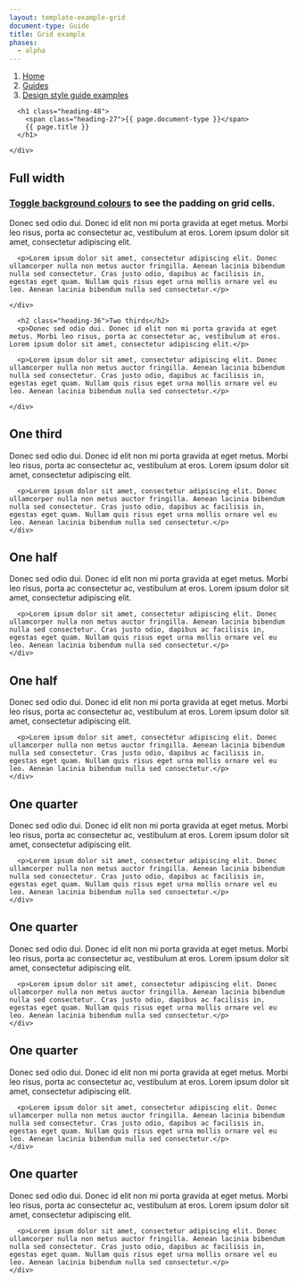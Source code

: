 ```yaml
---
layout: template-example-grid
document-type: Guide
title: Grid example
phases:
  - alpha
---
```


<div class="breadcrumb">
  <nav role="navigation">
    <ol>
      <li><a href="https://www.gov.uk/service-manual">Home</a></li>
      <li><a href="{{ site.baseurl }}/">Guides</a></li>
      <li><a href="{{ site.baseurl }}/example/">Design style guide examples</a></li>
    </ol>
  </nav>
</div>

<div class="grid-wrapper">
  <div class="grid">
    <div class="inner-block">

      <h1 class="heading-48">
        <span class="heading-27">{{ page.document-type }}</span>
        {{ page.title }}
      </h1>

    </div>
  </div>
</div>

<div class="grid-wrapper">
  <div class="grid">
    <div class="inner-block">
      <h2 class="heading-36">Full width</h2>
      <h3 class="heading-24">
        <a href="#" class="js-highlight-grid">Toggle background colours</a> to see the padding on grid cells.
      </h3>
      <p>Donec sed odio dui. Donec id elit non mi porta gravida at eget metus. Morbi leo risus, porta ac consectetur ac, vestibulum at eros. Lorem ipsum dolor sit amet, consectetur adipiscing elit.</p>

      <p>Lorem ipsum dolor sit amet, consectetur adipiscing elit. Donec ullamcorper nulla non metus auctor fringilla. Aenean lacinia bibendum nulla sed consectetur. Cras justo odio, dapibus ac facilisis in, egestas eget quam. Nullam quis risus eget urna mollis ornare vel eu leo. Aenean lacinia bibendum nulla sed consectetur.</p>
      
    </div>
  </div>
</div>

<div class="grid-wrapper">
  <div class="grid grid-2-3">
    <div class="inner-block">
      
      <h2 class="heading-36">Two thirds</h2>
      <p>Donec sed odio dui. Donec id elit non mi porta gravida at eget metus. Morbi leo risus, porta ac consectetur ac, vestibulum at eros. Lorem ipsum dolor sit amet, consectetur adipiscing elit.</p>

      <p>Lorem ipsum dolor sit amet, consectetur adipiscing elit. Donec ullamcorper nulla non metus auctor fringilla. Aenean lacinia bibendum nulla sed consectetur. Cras justo odio, dapibus ac facilisis in, egestas eget quam. Nullam quis risus eget urna mollis ornare vel eu leo. Aenean lacinia bibendum nulla sed consectetur.</p>
      
    </div>
  </div>
  <div class="grid grid-1-3">
    <div class="inner-block">
      <h2 class="heading-36">One third</h2>
      <p>Donec sed odio dui. Donec id elit non mi porta gravida at eget metus. Morbi leo risus, porta ac consectetur ac, vestibulum at eros. Lorem ipsum dolor sit amet, consectetur adipiscing elit.</p>

      <p>Lorem ipsum dolor sit amet, consectetur adipiscing elit. Donec ullamcorper nulla non metus auctor fringilla. Aenean lacinia bibendum nulla sed consectetur. Cras justo odio, dapibus ac facilisis in, egestas eget quam. Nullam quis risus eget urna mollis ornare vel eu leo. Aenean lacinia bibendum nulla sed consectetur.</p>
    </div>
  </div>
</div>

<div class="grid-wrapper">
  <div class="grid grid-1-2">
    <div class="inner-block">
      <h2 class="heading-36">One half</h2>
      <p>Donec sed odio dui. Donec id elit non mi porta gravida at eget metus. Morbi leo risus, porta ac consectetur ac, vestibulum at eros. Lorem ipsum dolor sit amet, consectetur adipiscing elit.</p>

      <p>Lorem ipsum dolor sit amet, consectetur adipiscing elit. Donec ullamcorper nulla non metus auctor fringilla. Aenean lacinia bibendum nulla sed consectetur. Cras justo odio, dapibus ac facilisis in, egestas eget quam. Nullam quis risus eget urna mollis ornare vel eu leo. Aenean lacinia bibendum nulla sed consectetur.</p>
    </div>
  </div>
  <div class="grid grid-1-2">
    <div class="inner-block">
      <h2 class="heading-36">One half</h2>
      <p>Donec sed odio dui. Donec id elit non mi porta gravida at eget metus. Morbi leo risus, porta ac consectetur ac, vestibulum at eros. Lorem ipsum dolor sit amet, consectetur adipiscing elit.</p>

      <p>Lorem ipsum dolor sit amet, consectetur adipiscing elit. Donec ullamcorper nulla non metus auctor fringilla. Aenean lacinia bibendum nulla sed consectetur. Cras justo odio, dapibus ac facilisis in, egestas eget quam. Nullam quis risus eget urna mollis ornare vel eu leo. Aenean lacinia bibendum nulla sed consectetur.</p>
    </div>
  </div>
</div>

<div class="grid-wrapper">
  <div class="grid grid-1-4">
    <div class="inner-block">
      <h2 class="heading-36">One quarter</h2>
      <p>Donec sed odio dui. Donec id elit non mi porta gravida at eget metus. Morbi leo risus, porta ac consectetur ac, vestibulum at eros. Lorem ipsum dolor sit amet, consectetur adipiscing elit.</p>

      <p>Lorem ipsum dolor sit amet, consectetur adipiscing elit. Donec ullamcorper nulla non metus auctor fringilla. Aenean lacinia bibendum nulla sed consectetur. Cras justo odio, dapibus ac facilisis in, egestas eget quam. Nullam quis risus eget urna mollis ornare vel eu leo. Aenean lacinia bibendum nulla sed consectetur.</p>
    </div>
  </div>
  <div class="grid grid-1-4">
    <div class="inner-block">
      <h2 class="heading-36">One quarter</h2>
      <p>Donec sed odio dui. Donec id elit non mi porta gravida at eget metus. Morbi leo risus, porta ac consectetur ac, vestibulum at eros. Lorem ipsum dolor sit amet, consectetur adipiscing elit.</p>

      <p>Lorem ipsum dolor sit amet, consectetur adipiscing elit. Donec ullamcorper nulla non metus auctor fringilla. Aenean lacinia bibendum nulla sed consectetur. Cras justo odio, dapibus ac facilisis in, egestas eget quam. Nullam quis risus eget urna mollis ornare vel eu leo. Aenean lacinia bibendum nulla sed consectetur.</p>
    </div>
  </div>
  <div class="grid grid-1-4">
    <div class="inner-block">
      <h2 class="heading-36">One quarter</h2>
      <p>Donec sed odio dui. Donec id elit non mi porta gravida at eget metus. Morbi leo risus, porta ac consectetur ac, vestibulum at eros. Lorem ipsum dolor sit amet, consectetur adipiscing elit.</p>

      <p>Lorem ipsum dolor sit amet, consectetur adipiscing elit. Donec ullamcorper nulla non metus auctor fringilla. Aenean lacinia bibendum nulla sed consectetur. Cras justo odio, dapibus ac facilisis in, egestas eget quam. Nullam quis risus eget urna mollis ornare vel eu leo. Aenean lacinia bibendum nulla sed consectetur.</p>
    </div>
  </div>
  <div class="grid grid-1-4">
    <div class="inner-block">
      <h2 class="heading-36">One quarter</h2>
      <p>Donec sed odio dui. Donec id elit non mi porta gravida at eget metus. Morbi leo risus, porta ac consectetur ac, vestibulum at eros. Lorem ipsum dolor sit amet, consectetur adipiscing elit.</p>

      <p>Lorem ipsum dolor sit amet, consectetur adipiscing elit. Donec ullamcorper nulla non metus auctor fringilla. Aenean lacinia bibendum nulla sed consectetur. Cras justo odio, dapibus ac facilisis in, egestas eget quam. Nullam quis risus eget urna mollis ornare vel eu leo. Aenean lacinia bibendum nulla sed consectetur.</p>
    </div>
  </div>
</div>

